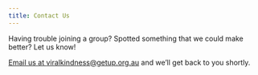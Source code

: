 ```yaml
---
title: Contact Us
---
```


Having trouble joining a group? Spotted something that we could make better? Let us know!

<a href='mailto:viralkindness@getup.org.au'>Email us at viralkindness@getup.org.au</a> and we’ll get back to you shortly.